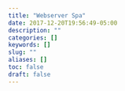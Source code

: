```yaml
---
title: "Webserver Spa"
date: 2017-12-20T19:56:49-05:00
description: ""
categories: []
keywords: []
slug: ""
aliases: []
toc: false
draft: false
---
```

